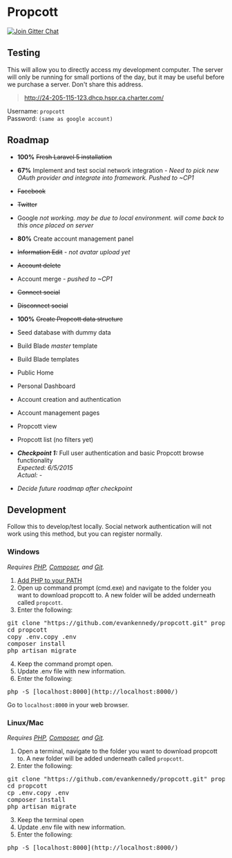 # Propcott

[![Join Gitter Chat](https://img.shields.io/badge/GITTER-join%20chat-green.svg)](https://gitter.im/evankennedy/propcott)

## Testing

This will allow you to directly access my development computer. The server will only be running for small portions of the day, but it may be useful before we purchase a server. Don't share this address.

> http://24-205-115-123.dhcp.hspr.ca.charter.com/

Username: `propcott`<br>
Password: `(same as google account)`

## Roadmap

* **100%** ~~Fresh Laravel 5 installation~~
* **67%** Implement and test social network integration *- Need to pick new OAuth provider and integrate into framework. Pushed to ~CP1*
 * ~~Facebook~~
 * ~~Twitter~~
 * Google *not working. may be due to local environment. will come back to this once placed on server*
* **80%** Create account management panel
 * ~~Information Edit~~ *- not avatar upload yet*
 * ~~Account delete~~
 * Account merge *- pushed to ~CP1*
 * ~~Connect social~~
 * ~~Disconnect social~~
* **100%** ~~Create Propcott data structure~~
* Seed database with dummy data
* Build Blade *master* template
* Build Blade templates
 * Public Home
 * Personal Dashboard</font>
 * Account creation and authentication
 * Account management pages
 * Propcott view
 * Propcott list (no filters yet)

* **_Checkpoint 1:_** Full user authentication and basic Propcott browse functionality<br>*Expected: 6/5/2015*<br>*Actual: -*

* _Decide future roadmap after checkpoint_

## Development

Follow this to develop/test locally. Social network authentication will not work using this method, but you can register normally.

### Windows

_Requires [PHP](http://windows.php.net/download), [Composer](https://getcomposer.org/), and [Git](https://git-scm.com/)._

1. [Add PHP to your PATH](http://php.net/manual/en/faq.installation.php#faq.installation.addtopath)
2. Open up command prompt (cmd.exe) and navigate to the folder you want to download propcott to. A new folder will be added underneath called `propcott`.
3. Enter the following:
<pre>
git clone "https://github.com/evankennedy/propcott.git" propcott
cd propcott
copy .env.copy .env
composer install
php artisan migrate
</pre>
4. Keep the command prompt open.
5. Update .env file with new information.
6. Enter the following:
<pre>
php -S [localhost:8000](http://localhost:8000/)
</pre>

Go to `localhost:8000` in your web browser.

### Linux/Mac

_Requires [PHP](http://php.net/downloads.php), [Composer](https://getcomposer.org/), and [Git](https://git-scm.com/)._

1. Open a terminal, navigate to the folder you want to download propcott to. A new folder will be added underneath called `propcott`.
2. Enter the following:
<pre>
git clone "https://github.com/evankennedy/propcott.git" propcott
cd propcott
cp .env.copy .env
composer install
php artisan migrate
</pre>
3. Keep the terminal open
4. Update .env file with new information.
5. Enter the following:
<pre>
php -S [localhost:8000](http://localhost:8000/)
</pre>
